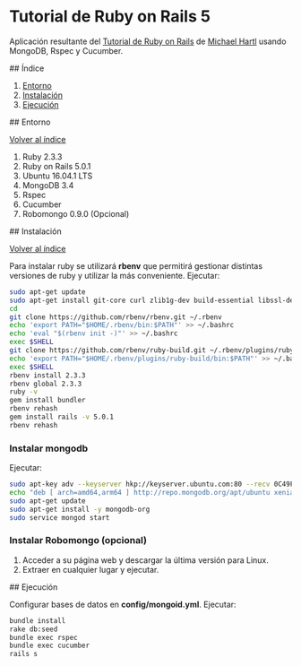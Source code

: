 # Tutorial de Ruby on Rails 5

Aplicación resultante del [Tutorial de Ruby on Rails](http://www.railstutorial.org/) de [Michael Hartl](http://www.michaelhartl.com/) usando MongoDB, Rspec y Cucumber.

<div id='index'/>
## Índice

1. [Entorno](#seccion01)
2. [Instalación](#seccion02)
3. [Ejecución](#seccion03)

<div id='seccion01'/>
## Entorno

[Volver al índice](#index)

1. Ruby 2.3.3
2. Ruby on Rails 5.0.1
3. Ubuntu 16.04.1 LTS
4. MongoDB 3.4
5. Rspec
6. Cucumber
7. Robomongo 0.9.0 (Opcional)

<div id='seccion02'/>
## Instalación

[Volver al índice](#index)

Para instalar ruby se utilizará **rbenv** que permitirá gestionar distintas versiones de ruby y utilizar la más conveniente. Ejecutar:

```bash
sudo apt-get update
sudo apt-get install git-core curl zlib1g-dev build-essential libssl-dev libreadline-dev libyaml-dev libsqlite3-dev sqlite3 libxml2-dev libxslt1-dev libcurl4-openssl-dev python-software-properties libffi-dev
cd
git clone https://github.com/rbenv/rbenv.git ~/.rbenv
echo 'export PATH="$HOME/.rbenv/bin:$PATH"' >> ~/.bashrc
echo 'eval "$(rbenv init -)"' >> ~/.bashrc
exec $SHELL
git clone https://github.com/rbenv/ruby-build.git ~/.rbenv/plugins/ruby-build
echo 'export PATH="$HOME/.rbenv/plugins/ruby-build/bin:$PATH"' >> ~/.bashrc
exec $SHELL
rbenv install 2.3.3
rbenv global 2.3.3
ruby -v
gem install bundler
rbenv rehash
gem install rails -v 5.0.1
rbenv rehash
```

### Instalar mongodb

Ejecutar:

```bash
sudo apt-key adv --keyserver hkp://keyserver.ubuntu.com:80 --recv 0C49F3730359A14518585931BC711F9BA15703C6
echo "deb [ arch=amd64,arm64 ] http://repo.mongodb.org/apt/ubuntu xenial/mongodb-org/3.4 multiverse" | sudo tee /etc/apt/sources.list.d/mongodb-org-3.4.list
sudo apt-get update
sudo apt-get install -y mongodb-org
sudo service mongod start
```

### Instalar Robomongo (opcional)

1. Acceder a su página web y descargar la última versión para Linux.
2. Extraer en cualquier lugar y ejecutar.

<div id='seccion03'/>
## Ejecución

Configurar bases de datos en **config/mongoid.yml**. Ejecutar:

```bash
bundle install
rake db:seed
bundle exec rspec
bundle exec cucumber
rails s
```